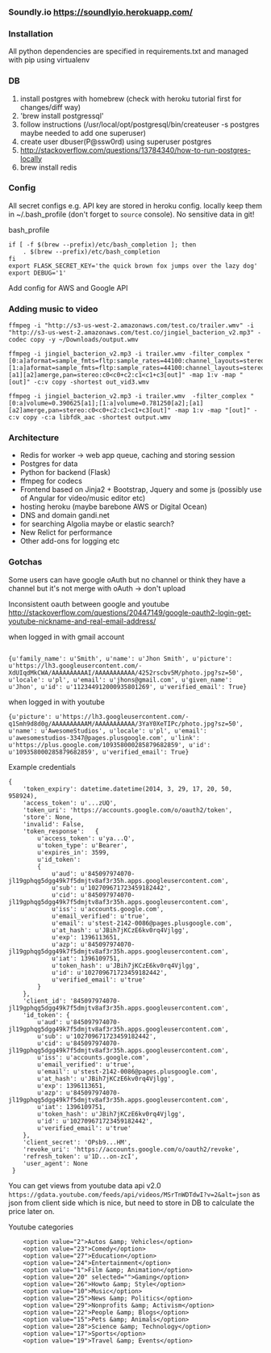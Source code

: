 ### Soundly.io https://soundlyio.herokuapp.com/

### Installation

All python dependencies are specified in requirements.txt and managed with pip using virtualenv

### DB
1. install postgres with homebrew (check with heroku tutorial first for changes/diff way)
1. 'brew install postgressql'
1. follow instructions (/usr/local/opt/postgresql/bin/createuser -s postgres maybe needed to add one superuser)
1. create user dbuser(P@ssw0rd) using superuser postgres
1. http://stackoverflow.com/questions/13784340/how-to-run-postgres-locally
1. brew install redis

### Config

All secret configs e.g. API key are stored in heroku config. locally keep them in ~/.bash_profile (don't forget to `source` console). No sensitive data in git!

bash_profile
```
if [ -f $(brew --prefix)/etc/bash_completion ]; then
    . $(brew --prefix)/etc/bash_completion
fi
export FLASK_SECRET_KEY='the quick brown fox jumps over the lazy dog'
export DEBUG='1'

```
Add config for AWS and Google API

### Adding music to video

```ffmpeg -i "http://s3-us-west-2.amazonaws.com/test.co/trailer.wmv" -i "http://s3-us-west-2.amazonaws.com/test.co/jingiel_bacterion_v2.mp3" -codec copy -y ~/Downloads/output.wmv ```

```
ffmpeg -i jingiel_bacterion_v2.mp3 -i trailer.wmv -filter_complex "[0:a]aformat=sample_fmts=fltp:sample_rates=44100:channel_layouts=stereo,volume=0.5[a1];[1:a]aformat=sample_fmts=fltp:sample_rates=44100:channel_layouts=stereo,volume=0.8[a2];[a1][a2]amerge,pan=stereo:c0<c0+c2:c1<c1+c3[out]" -map 1:v -map "[out]" -c:v copy -shortest out_vid3.wmv
```

```
ffmpeg -i jingiel_bacterion_v2.mp3 -i trailer.wmv  -filter_complex "[0:a]volume=0.390625[a1];[1:a]volume=0.781250[a2];[a1][a2]amerge,pan=stereo:c0<c0+c2:c1<c1+c3[out]" -map 1:v -map "[out]" -c:v copy -c:a libfdk_aac -shortest output.wmv
```

### Architecture

- Redis for worker -> web app queue, caching and storing session
- Postgres for data
- Python for backend (Flask)
- ffmpeg for codecs
- Frontend based on Jinja2 + Bootstrap, Jquery and some js (possibly use of Angular for video/music editor etc)
- hosting heroku (maybe barebone AWS or Digital Ocean)
- DNS and domain gandi.net
- for searching Algolia maybe or elastic search?
- New Relict for performance
- Other add-ons for logging etc

### Gotchas

Some users can have google oAuth but no channel or think they have a channel but it's not merge with oAuth -> don't upload

Inconsistent oauth between google and youtube http://stackoverflow.com/questions/20447149/google-oauth2-login-get-youtube-nickname-and-real-email-address/


when logged in with gmail account
```

{u'family_name': u'Smith', u'name': u'Jhon Smith', u'picture': u'https://lh3.googleusercontent.com/-XdUIqdMkCWA/AAAAAAAAAAI/AAAAAAAAAAA/4252rscbv5M/photo.jpg?sz=50', u'locale': u'pl', u'email': u'jhons@gmail.com', u'given_name': u'Jhon', u'id': u'112344912000935801269', u'verified_email': True}
```

when logged in with youtube

```
{u'picture': u'https://lh3.googleusercontent.com/-q1Smh9d8d0g/AAAAAAAAAAM/AAAAAAAAAAA/3YaY0XeTIPc/photo.jpg?sz=50', u'name': u'AwesomeStudios', u'locale': u'pl', u'email': u'awesomestudios-3347@pages.plusgoogle.com', u'link': u'https://plus.google.com/109358000285879682859', u'id': u'109358000285879682859', u'verified_email': True}

```
Example credentials
```
{
	'token_expiry': datetime.datetime(2014, 3, 29, 17, 20, 50, 958924),
 	'access_token': u'...zUQ',
 	'token_uri': 'https://accounts.google.com/o/oauth2/token', 
 	'store': None, 
 	'invalid': False, 
 	'token_response': 	{
 		u'access_token': u'ya...Q',
 		u'token_type': u'Bearer',
 		u'expires_in': 3599, 
		u'id_token': 
 		{
 			u'aud': u'845097974070-jl19gphqg5dgg49k7f5dmjtv8af3r35h.apps.googleusercontent.com',
 			u'sub': u'102709671723459182442',
 			u'cid': u'845097974070-jl19gphqg5dgg49k7f5dmjtv8af3r35h.apps.googleusercontent.com',
 			u'iss': u'accounts.google.com',
 			u'email_verified': u'true',
 			u'email': u'stest-2142-0086@pages.plusgoogle.com',
 			u'at_hash': u'JBih7jKCzE6kv0rq4Vjlgg',
 			u'exp': 1396113651,
 			u'azp': u'845097974070-jl19gphqg5dgg49k7f5dmjtv8af3r35h.apps.googleusercontent.com',
 			u'iat': 1396109751,
 			u'token_hash': u'JBih7jKCzE6kv0rq4Vjlgg',
 			u'id': u'102709671723459182442',
 			u'verified_email': u'true'
 		}
 	},
 	'client_id': '845097974070-jl19gphqg5dgg49k7f5dmjtv8af3r35h.apps.googleusercontent.com',
 	'id_token': {
 		u'aud': u'845097974070-jl19gphqg5dgg49k7f5dmjtv8af3r35h.apps.googleusercontent.com',
 		u'sub': u'102709671723459182442',
 		u'cid': u'845097974070-jl19gphqg5dgg49k7f5dmjtv8af3r35h.apps.googleusercontent.com',
 		u'iss': u'accounts.google.com',
 		u'email_verified': u'true',
 		u'email': u'stest-2142-0086@pages.plusgoogle.com', 
 		u'at_hash': u'JBih7jKCzE6kv0rq4Vjlgg', 
 		u'exp': 1396113651, 
 		u'azp': u'845097974070-jl19gphqg5dgg49k7f5dmjtv8af3r35h.apps.googleusercontent.com', 
 		u'iat': 1396109751, 
 		u'token_hash': u'JBih7jKCzE6kv0rq4Vjlgg', 
 		u'id': u'102709671723459182442', 
 		u'verified_email': u'true'
 	}, 
 	'client_secret': 'OPsb9...HM',
 	'revoke_uri': 'https://accounts.google.com/o/oauth2/revoke',
 	'refresh_token': u'1D...on-zcI',
 	'user_agent': None
 }

```

You can get views from youtube data api v2.0 `https://gdata.youtube.com/feeds/api/videos/MSrTnWDTdwI?v=2&alt=json` as json from client side which is nice, but need to store in DB to calculate the price later on.

Youtube categories

```
	<option value="2">Autos &amp; Vehicles</option>
    <option value="23">Comedy</option>
    <option value="27">Education</option>
    <option value="24">Entertainment</option>
    <option value="1">Film &amp; Animation</option>
    <option value="20" selected="">Gaming</option>
    <option value="26">Howto &amp; Style</option>
    <option value="10">Music</option>
    <option value="25">News &amp; Politics</option>
    <option value="29">Nonprofits &amp; Activism</option>
    <option value="22">People &amp; Blogs</option>
    <option value="15">Pets &amp; Animals</option>
    <option value="28">Science &amp; Technology</option>
    <option value="17">Sports</option>
    <option value="19">Travel &amp; Events</option>
```
